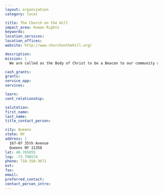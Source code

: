 ```yaml
---
layout: organization
category: local

title: The Church on the Hill
impact_area: Human Rights
keywords: 
location_services: 
location_offices: 
website: http://www.churchonthehill.org/

description: 
mission: |
  We are called as the Body of Christ to be a Beacon to our community and the world.

cash_grants: 
grants: 
service_opp: 
services: 

learn: 
cont_relationship: 

salutation: 
first_name: 
last_name: 
title_contact_person: 

city: Queens
state: NY
address: |
  167-07 35th Avenue     
  Queens NY 11358
lat: 40.765055
lng: -73.798574
phone: 718-358-3671
ext: 
fax: 
email: 
preferred_contact: 
contact_person_intro: 
---
```

